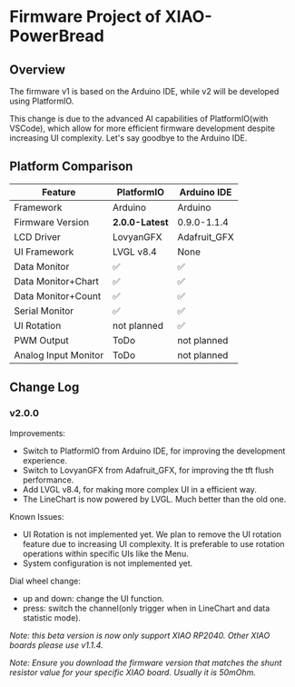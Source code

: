 # Firmware Project of XIAO-PowerBread

## Overview

The firmware v1 is based on the Arduino IDE, while v2 will be developed using PlatformIO.

This change is due to the advanced AI capabilities of PlatformIO(with VSCode), which allow for more efficient firmware development despite increasing UI complexity. Let's say goodbye to the Arduino IDE.

## Platform Comparison

| Feature | PlatformIO | Arduino IDE |
|---------|--------------|-------------|
| Framework | Arduino | Arduino |
| Firmware Version | **2.0.0-Latest** | 0.9.0-1.1.4 |
| LCD Driver | LovyanGFX | Adafruit_GFX |
| UI Framework | LVGL v8.4 | None |
| Data Monitor | ✅ | ✅ |
| Data Monitor+Chart | ✅ | ✅ |
| Data Monitor+Count | ✅ | ✅ |
| Serial Monitor | ✅ | ✅ |
| UI Rotation | not planned | ✅ |
| PWM Output | ToDo | not planned |
| Analog Input Monitor | ToDo | not planned |


## Change Log

### v2.0.0

Improvements:
- Switch to PlatformIO from Arduino IDE, for improving the development experience.
- Switch to LovyanGFX from Adafruit_GFX, for improving the tft flush performance.
- Add LVGL v8.4, for making more complex UI in a efficient way.
- The LineChart is now powered by LVGL. Much better than the old one.

Known Issues:
- UI Rotation is not implemented yet. We plan to remove the UI rotation feature due to increasing UI complexity. It is preferable to use rotation operations within specific UIs like the Menu.
- System configuration is not implemented yet.

Dial wheel change:
- up and down: change the UI function.
- press: switch the channel(only trigger when in LineChart and data statistic mode).

*Note: this beta version is now only support XIAO RP2040. Other XIAO boards please use v1.1.4.*

*Note: Ensure you download the firmware version that matches the shunt resistor value for your specific XIAO board. Usually it is 50mOhm.*